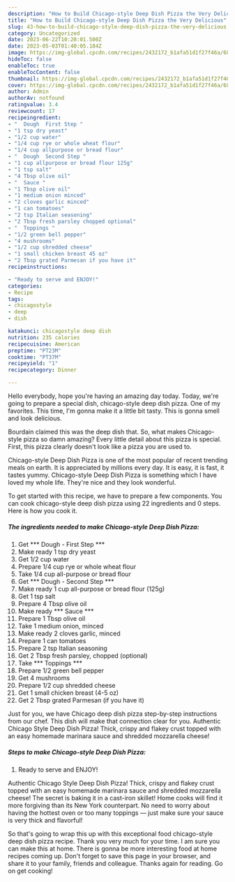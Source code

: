```yaml
---
description: "How to Build Chicago-style Deep Dish Pizza the Very Delicious"
title: "How to Build Chicago-style Deep Dish Pizza the Very Delicious"
slug: 43-how-to-build-chicago-style-deep-dish-pizza-the-very-delicious
category: Uncategorized
date: 2023-06-22T10:20:01.500Z
date: 2023-05-03T01:40:05.184Z
image: https://img-global.cpcdn.com/recipes/2432172_b1afa51d1f27f46a/680x482cq70/chicago-style-deep-dish-pizza-recipe-main-photo.jpg
hideToc: false
enableToc: true
enableTocContent: false
thumbnail: https://img-global.cpcdn.com/recipes/2432172_b1afa51d1f27f46a/680x482cq70/chicago-style-deep-dish-pizza-recipe-main-photo.jpg
cover: https://img-global.cpcdn.com/recipes/2432172_b1afa51d1f27f46a/680x482cq70/chicago-style-deep-dish-pizza-recipe-main-photo.jpg
author: Admin
authorAv: notfound
ratingvalue: 3.4
reviewcount: 17
recipeingredient:
- "  Dough  First Step "
- "1 tsp dry yeast"
- "1/2 cup water"
- "1/4 cup rye or whole wheat flour"
- "1/4 cup allpurpose or bread flour"
- "  Dough  Second Step "
- "1 cup allpurpose or bread flour 125g"
- "1 tsp salt"
- "4 Tbsp olive oil"
- "  Sauce "
- "1 Tbsp olive oil"
- "1 medium onion minced"
- "2 cloves garlic minced"
- "1 can tomatoes"
- "2 tsp Italian seasoning"
- "2 Tbsp fresh parsley chopped optional"
- "  Toppings "
- "1/2 green bell pepper"
- "4 mushrooms"
- "1/2 cup shredded cheese"
- "1 small chicken breast 45 oz"
- "2 Tbsp grated Parmesan if you have it"
recipeinstructions:

- "Ready to serve and ENJOY!"
categories:
- Recipe
tags:
- chicagostyle
- deep
- dish

katakunci: chicagostyle deep dish 
nutrition: 235 calories
recipecuisine: American
preptime: "PT23M"
cooktime: "PT37M"
recipeyield: "1"
recipecategory: Dinner

---
```



Hello everybody, hope you're having an amazing day today. Today, we're going to prepare a special dish, chicago-style deep dish pizza. One of my favorites. This time, I'm gonna make it a little bit tasty. This is gonna smell and look delicious.

Bourdain claimed this was the deep dish that. So, what makes Chicago-style pizza so damn amazing? Every little detail about this pizza is special. First, this pizza clearly doesn&#39;t look like a pizza you are used to.

Chicago-style Deep Dish Pizza is one of the most popular of recent trending meals on earth. It is appreciated by millions every day. It is easy, it is fast, it tastes yummy. Chicago-style Deep Dish Pizza is something which I have loved my whole life. They're nice and they look wonderful.


To get started with this recipe, we have to prepare a few components. You can cook chicago-style deep dish pizza using 22 ingredients and 0 steps. Here is how you cook it.

<!--inarticleads1-->

##### The ingredients needed to make Chicago-style Deep Dish Pizza:

1. Get  *** Dough - First Step ***
1. Make ready 1 tsp dry yeast
1. Get 1/2 cup water
1. Prepare 1/4 cup rye or whole wheat flour
1. Take 1/4 cup all-purpose or bread flour
1. Get  *** Dough - Second Step ***
1. Make ready 1 cup all-purpose or bread flour (125g)
1. Get 1 tsp salt
1. Prepare 4 Tbsp olive oil
1. Make ready  *** Sauce ***
1. Prepare 1 Tbsp olive oil
1. Take 1 medium onion, minced
1. Make ready 2 cloves garlic, minced
1. Prepare 1 can tomatoes
1. Prepare 2 tsp Italian seasoning
1. Get 2 Tbsp fresh parsley, chopped (optional)
1. Take  *** Toppings ***
1. Prepare 1/2 green bell pepper
1. Get 4 mushrooms
1. Prepare 1/2 cup shredded cheese
1. Get 1 small chicken breast (4-5 oz)
1. Get 2 Tbsp grated Parmesan (if you have it)


Just for you, we have Chicago deep dish pizza step-by-step instructions from our chef. This dish will make that connection clear for you. Authentic Chicago Style Deep Dish Pizza! Thick, crispy and flakey crust topped with an easy homemade marinara sauce and shredded mozzarella cheese! 

<!--inarticleads2-->

##### Steps to make Chicago-style Deep Dish Pizza:


1. Ready to serve and ENJOY!

Authentic Chicago Style Deep Dish Pizza! Thick, crispy and flakey crust topped with an easy homemade marinara sauce and shredded mozzarella cheese! The secret is baking it in a cast-iron skillet! Home cooks will find it more forgiving than its New York counterpart. No need to worry about having the hottest oven or too many toppings — just make sure your sauce is very thick and flavorful! 

So that's going to wrap this up with this exceptional food chicago-style deep dish pizza recipe. Thank you very much for your time. I am sure you can make this at home. There is gonna be more interesting food at home recipes coming up. Don't forget to save this page in your browser, and share it to your family, friends and colleague. Thanks again for reading. Go on get cooking!
